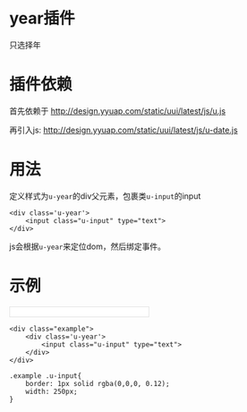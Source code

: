 # year插件

只选择年

# 插件依赖


首先依赖于 http://design.yyuap.com/static/uui/latest/js/u.js

再引入js: http://design.yyuap.com/static/uui/latest/js/u-date.js

# 用法

定义样式为`u-year`的div父元素，包裹类`u-input`的input

```
<div class='u-year'>
    <input class="u-input" type="text">
</div>

```

js会根据`u-year`来定位dom，然后绑定事件。


# 示例



<div class="example-content ex-hide"><style>.example .u-input{
	border: 1px solid rgba(0,0,0, 0.12);
	width: 250px;
}
</style></div>
<div class="example-content"><div class="example">
	<div class='u-year'>
	    <input class="u-input" type="text">
	</div>
</div></div>
<div class="examples-code"><pre><code>&lt;div class="example">
	&lt;div class='u-year'>
	    &lt;input class="u-input" type="text">
	&lt;/div>
&lt;/div></code></pre>
</div>
<div class="examples-code"><pre><code>.example .u-input{
	border: 1px solid rgba(0,0,0, 0.12);
	width: 250px;
}</code></pre>
</div>






